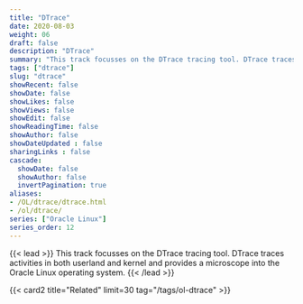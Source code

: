 ```yaml
---
title: "DTrace"
date: 2020-08-03
weight: 06
draft: false
description: "DTrace"
summary: "This track focusses on the DTrace tracing tool. DTrace traces activities in both userland and kernel and provides a microscope into the Oracle Linux operating system."
tags: ["dtrace"]
slug: "dtrace"
showRecent: false
showDate: false
showLikes: false
showViews: false
showEdit: false
showReadingTime: false
showAuthor: false
showDateUpdated : false
sharingLinks : false
cascade:
  showDate: false
  showAuthor: false
  invertPagination: true
aliases:
- /OL/dtrace/dtrace.html
- /ol/dtrace/
series: ["Oracle Linux"]
series_order: 12
---
```


{{< lead >}}
This track focusses on the DTrace tracing tool. DTrace traces activities in both userland and kernel and provides a microscope into the Oracle Linux operating system.
{{< /lead >}}

{{< card2 title="Related" limit=30 tag="/tags/ol-dtrace" >}}

